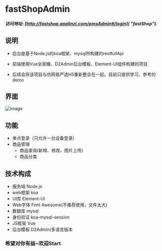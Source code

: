 # fastShopAdmin

##### 访问地址: [http://fastshop.applinzi.com/pmsAdmin#/login]( "fastShop"). 

## 说明

* 后台是基于Node.js的koa框架、mysql所构建的restfullApi

* 前端使用Vue全家桶、D2Admin后台模板、Element-UI组件构建的项目

* 后续会将该项目与仿网易严选H5重新整合在一起。目前只提供学习、参考的demo

##  界面

![image](https://raw.githubusercontent.com/Peroluo/fastShopAdmin/master/Server/webApp/upload/page.png)

##  功能

* 单点登录（只允许一台设备登录）
* 商品管理
  * 商品查询(新增、修改、图片上传)
  * 商品分类

## 技术构成

* 服务端 Node.js
* web框架 koa
* UI库 Element-UI
* Web字体 Font Awesome(不推荐使用，文件太大)
* 数据库 mysql
* 身份验证 koa-mysql-session
* JS框架 Vue
* 后台模板 D2Admin(多语言版本

### 希望对你有益~欢迎Start
